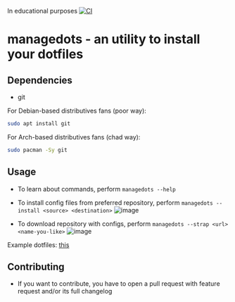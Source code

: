 In educational purposes
[![CI](https://github.com/fedya-eremin/managedots/actions/workflows/tests.yml/badge.svg)](https://github.com/fedya-eremin/managedots/actions/workflows/tests.yml)
# managedots - an utility to install your dotfiles

## Dependencies
- git

For Debian-based distributives fans (poor way):
```bash
sudo apt install git
```
For Arch-based distributives fans (chad way):
```bash
sudo pacman -Sy git
```

## Usage
- To learn about commands, perform ```managedots --help```
- To install config files from preferred repository, perform ```managedots --install <source> <destination>```
![image](https://user-images.githubusercontent.com/126074306/236689300-0da4e178-9d01-4d68-a0f8-dec0e4cdd9b6.png)

- To download repository with configs, perform ```managedots --strap <url> <name-you-like>```
![image](https://user-images.githubusercontent.com/126074306/236689260-20625fa2-161f-4811-a9d7-150aa3b26e82.png)

Example dotfiles: [this](https://github.com/fedya-eremin/dotfiles)

## Contributing
- If you want to contribute, you have to open a pull request with feature request and/or its full changelog
